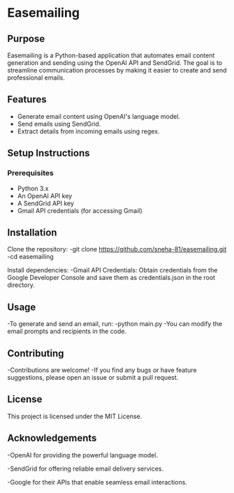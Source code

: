 # Easemailing

## Purpose
Easemailing is a Python-based application that automates email content generation and sending using the OpenAI API and SendGrid. The goal is to streamline communication processes by making it easier to create and send professional emails.

## Features
- Generate email content using OpenAI's language model.
- Send emails using SendGrid.
- Extract details from incoming emails using regex.

## Setup Instructions

### Prerequisites
- Python 3.x
- An OpenAI API key
- A SendGrid API key
- Gmail API credentials (for accessing Gmail)

## Installation

Clone the repository:
-git clone https://github.com/sneha-81/easemailing.git
-cd easemailing

Install dependencies:
-Gmail API Credentials: Obtain credentials from the Google Developer Console and save them as credentials.json in the root directory.

## Usage
-To generate and send an email, run:
-python main.py
-You can modify the email prompts and recipients in the code.

## Contributing
-Contributions are welcome! 
-If you find any bugs or have feature suggestions, please open an issue or submit a pull request.

## License
This project is licensed under the MIT License.

## Acknowledgements
-OpenAI for providing the powerful language model.

-SendGrid for offering reliable email delivery services.

-Google for their APIs that enable seamless email interactions.
